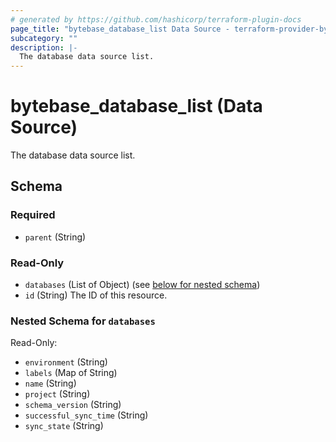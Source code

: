 ```yaml
---
# generated by https://github.com/hashicorp/terraform-plugin-docs
page_title: "bytebase_database_list Data Source - terraform-provider-bytebase"
subcategory: ""
description: |-
  The database data source list.
---
```


# bytebase_database_list (Data Source)

The database data source list.



<!-- schema generated by tfplugindocs -->
## Schema

### Required

- `parent` (String)

### Read-Only

- `databases` (List of Object) (see [below for nested schema](#nestedatt--databases))
- `id` (String) The ID of this resource.

<a id="nestedatt--databases"></a>
### Nested Schema for `databases`

Read-Only:

- `environment` (String)
- `labels` (Map of String)
- `name` (String)
- `project` (String)
- `schema_version` (String)
- `successful_sync_time` (String)
- `sync_state` (String)


